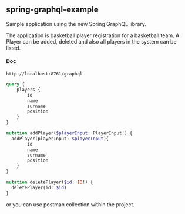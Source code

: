 ## spring-graphql-example

Sample application using the new Spring GraphQL library.

The application is basketball player registration for a basketball team. A Player can be added, deleted and also all players in the system can be listed.

#### Doc

```
http://localhost:8761/graphql
```

```graphql
query {
    players {
        id
        name
        surname
        position
    }
}
```

```graphql
mutation addPlayer($playerInput: PlayerInput!) {
  addPlayer(playerInput: $playerInput){
        id
        name
        surname
        position
    }
}
```

```graphql
mutation deletePlayer($id: ID!) {
  deletePlayer(id: $id)
}
```

or you can use postman collection within the project.
